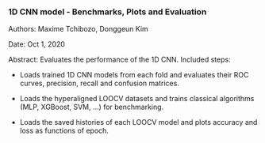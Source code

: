 
### 1D CNN model - Benchmarks, Plots and Evaluation

Authors: Maxime Tchibozo, Donggeun Kim

Date: Oct 1, 2020

Abstract: Evaluates the performance of the 1D CNN. Included steps:

* Loads trained 1D CNN models from each fold and evaluates their ROC curves, precision, recall and confusion matrices.

* Loads the hyperaligned LOOCV datasets and trains classical algorithms (MLP, XGBoost, SVM, ...) for benchmarking.

* Loads the saved histories of each LOOCV model and plots accuracy and loss as functions of epoch.
